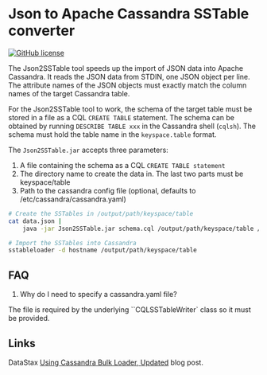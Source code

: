 Json to Apache Cassandra SSTable converter
==========================================

[![GitHub license](https://img.shields.io/github/license/PubGrade/Json2SSTable.svg?style=plastic)]()

The Json2SSTable tool speeds up the import of JSON data into Apache Cassandra.
It reads the JSON data from STDIN, one JSON object per line.
The attribute names of the JSON objects must exactly match the column names of the target Cassandra table.

For the Json2SSTable tool to work, the schema of the target table must be stored in a file as a CQL ``CREATE TABLE`` statement.
The schema can be obtained by running ``DESCRIBE TABLE xxx`` in the Cassandra shell (``cqlsh``).
The schema must hold the table name in the ``keyspace.table`` format.

The ``Json2SSTable.jar`` accepts three parameters:
1. A file containing the schema as a CQL ``CREATE TABLE statement``
2. The directory name to create the data in. The last two parts must be keyspace/table
3. Path to the cassandra config file (optional, defaults to /etc/cassandra/cassandra.yaml)

```Bash
# Create the SSTables in /output/path/keyspace/table
cat data.json |
    java -jar Json2SSTable.jar schema.cql /output/path/keyspace/table /path/to/cassandra.yaml

# Import the SSTables into Cassandra
sstableloader -d hostname /output/path/keyspace/table
```

FAQ
---

1. Why do I need to specify a cassandra.yaml file?

The file is required by the underlying ``CQLSSTableWriter` class so it must be provided.

Links
-----

DataStax [Using Cassandra Bulk Loader, Updated](http://www.datastax.com/dev/blog/using-the-cassandra-bulk-loader-updated) blog post.
